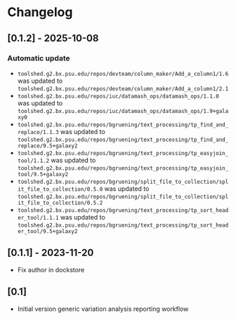 # Changelog

## [0.1.2] - 2025-10-08

### Automatic update
- `toolshed.g2.bx.psu.edu/repos/devteam/column_maker/Add_a_column1/1.6` was updated to `toolshed.g2.bx.psu.edu/repos/devteam/column_maker/Add_a_column1/2.1`
- `toolshed.g2.bx.psu.edu/repos/iuc/datamash_ops/datamash_ops/1.1.0` was updated to `toolshed.g2.bx.psu.edu/repos/iuc/datamash_ops/datamash_ops/1.9+galaxy0`
- `toolshed.g2.bx.psu.edu/repos/bgruening/text_processing/tp_find_and_replace/1.1.3` was updated to `toolshed.g2.bx.psu.edu/repos/bgruening/text_processing/tp_find_and_replace/9.5+galaxy2`
- `toolshed.g2.bx.psu.edu/repos/bgruening/text_processing/tp_easyjoin_tool/1.1.2` was updated to `toolshed.g2.bx.psu.edu/repos/bgruening/text_processing/tp_easyjoin_tool/9.5+galaxy2`
- `toolshed.g2.bx.psu.edu/repos/bgruening/split_file_to_collection/split_file_to_collection/0.5.0` was updated to `toolshed.g2.bx.psu.edu/repos/bgruening/split_file_to_collection/split_file_to_collection/0.5.2`
- `toolshed.g2.bx.psu.edu/repos/bgruening/text_processing/tp_sort_header_tool/1.1.1` was updated to `toolshed.g2.bx.psu.edu/repos/bgruening/text_processing/tp_sort_header_tool/9.5+galaxy2`

## [0.1.1] - 2023-11-20

- Fix author in dockstore

## [0.1]

- Initial version generic variation analysis reporting workflow
